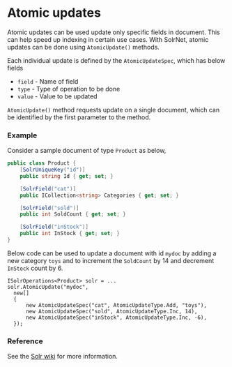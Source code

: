 # Atomic updates
Atomic updates can be used update only specific fields in document. This can help speed up indexing in certain use cases. With SolrNet, atomic updates can be done using `AtomicUpdate()` methods.

Each individual update is defined by the `AtomicUpdateSpec`, which has below fields
- `field` - Name of field
- `type` - Type of operation to be done
- `value` - Value to be updated

`AtomicUpdate()` method requests update on a single document, which can be identified by the first parameter to the method.

### Example

Consider a sample document of type `Product` as below,

```C#
public class Product {
    [SolrUniqueKey("id")]
    public string Id { get; set; }

    [SolrField("cat")]
    public ICollection<string> Categories { get; set; }

    [SolrField("sold")]
    public int SoldCount { get; set; }

    [SolrField("inStock")]
    public int InStock { get; set; }
}
```

Below code can be used to update a document with id `mydoc` by adding a new category `toys` and to increment the `SoldCount` by 14 and decrement `InStock` count by 6.

```
ISolrOperations<Product> solr = ...
solr.AtomicUpdate("mydoc",
  new[]
  {
      new AtomicUpdateSpec("cat", AtomicUpdateType.Add, "toys"),
      new AtomicUpdateSpec("sold", AtomicUpdateType.Inc, 14),
      new AtomicUpdateSpec("inStock", AtomicUpdateType.Inc, -6),
  });
```

### Reference

See the [Solr wiki](https://solr.apache.org/guide/solr/latest/indexing-guide/partial-document-updates.html#atomic-updates) for more information.
